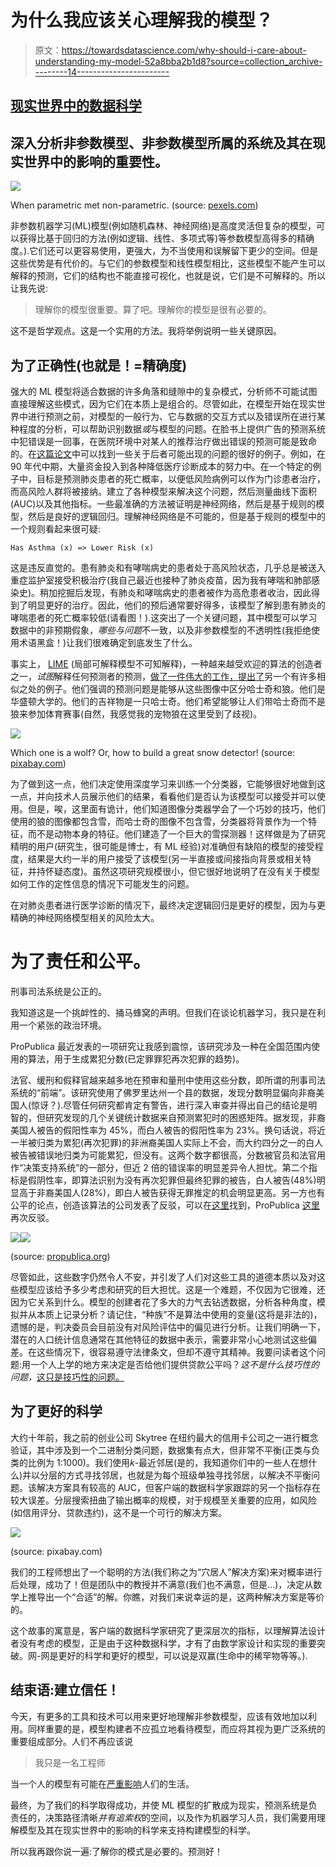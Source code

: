 # 为什么我应该关心理解我的模型？

> 原文：<https://towardsdatascience.com/why-should-i-care-about-understanding-my-model-52a8bba2b1d8?source=collection_archive---------14----------------------->

## [现实世界中的数据科学](https://medium.com/towards-data-science/data-science-in-the-real-world/home)

## 深入分析非参数模型、非参数模型所属的系统及其在现实世界中的影响的重要性。

![](img/3ce764447726e52eac6f18fe59257e9a.png)

When parametric met non-parametric. (source: [pexels.com](http://pexels.com))

非参数机器学习(ML)模型(例如随机森林、神经网络)是高度灵活但复杂的模型，可以获得比基于回归的方法(例如逻辑、线性、多项式等)等参数模型高得多的精确度。).它们还可以更容易使用，更强大，为不当使用和误解留下更少的空间。但是这些优势是有代价的。与它们的参数模型和线性模型相比，这些模型不能产生可以解释的预测，它们的结构也不能直接可视化，也就是说，它们是不可解释的。所以让我先说:

> 理解你的模型很重要。算了吧。理解你的模型是很有必要的。

这不是哲学观点。这是一个实用的方法。我将举例说明一些关键原因。

## 为了正确性(也就是！=精确度)

强大的 ML 模型将适合数据的许多角落和缝隙中的复杂模式，分析师不可能试图直接理解这些模式，因为它们在本质上是组合的。尽管如此，在模型开始在现实世界中进行预测之前，对模型的一般行为、它与数据的交互方式以及错误所在进行某种程度的分析，可以帮助识别数据*或*与模型的问题。在脸书上提供广告的预测系统中犯错误是一回事，在医院环境中对某人的推荐治疗做出错误的预测可能是致命的。在[这篇论文](http://people.dbmi.columbia.edu/noemie/papers/15kdd.pdf)中可以找到一些关于后者可能出现的问题的很好的例子。例如，在 90 年代中期，大量资金投入到各种降低医疗诊断成本的努力中。在一个特定的例子中，目标是预测肺炎患者的死亡概率，以便低风险病例可以作为门诊患者治疗，而高风险人群将被接纳。建立了各种模型来解决这个问题，然后测量曲线下面积(AUC)以及其他指标。一些最准确的方法被证明是神经网络，然后是基于规则的模型，然后是良好的逻辑回归。理解神经网络是不可能的，但是基于规则的模型中的一个规则看起来很可疑:

```
Has Asthma (x) => Lower Risk (x)
```

这是违反直觉的。患有肺炎和有哮喘病史的患者处于高风险状态，几乎总是被送入重症监护室接受积极治疗(我自己最近也接种了肺炎疫苗，因为我有哮喘和肺部感染史)。稍加挖掘后发现，有肺炎和哮喘病史的患者被作为高危患者收治，因此得到了明显更好的治疗。因此，他们的预后通常要好得多，该模型了解到患有肺炎的哮喘患者的死亡概率较低(请看图！).这突出了一个关键问题，其中模型可以学习数据中的非预期假象，*哪些与问题*不一致，以及非参数模型的不透明性(我拒绝使用术语黑盒！)让我们很难确定到底发生了什么。

事实上， [LIME](https://arxiv.org/pdf/1602.04938.pdf) (局部可解释模型不可知解释)，一种越来越受欢迎的算法的创造者之一，*试图*解释任何预测者的预测，[做了一件伟大的工作，提出了](https://youtu.be/KP7-JtFMLo4?t=852)另一个有许多相似之处的例子。他们强调的预测问题是能够从这些图像中区分哈士奇和狼。他们是华盛顿大学的。他们的吉祥物是一只哈士奇。他们希望能够让人们带哈士奇而不是狼来参加体育赛事(自然，我感觉我的宠物狼在这里受到了歧视)。

![](img/f131532fa12d04b2959aa0747dc74c9d.png)

Which one is a wolf? Or, how to build a great snow detector! (source: [pixabay.com](http://pixabay.com))

为了做到这一点，他们决定使用深度学习来训练一个分类器，它能够很好地做到这一点，并向技术人员展示他们的结果，看看他们是否认为该模型可以接受并可以使用。但是，唉，这里面有诡计，他们知道图像分类器学会了一个巧妙的技巧，他们使用的狼的图像都包含雪，而哈士奇的图像不包含雪，分类器将背景作为一个特征，而不是动物本身的特征。他们建造了一个巨大的雪探测器！这样做是为了研究精明的用户(研究生，很可能是博士，有 ML 经验)对准确但有缺陷的模型的接受程度，结果是大约一半的用户接受了该模型(另一半直接或间接指向背景或相关特征，并持怀疑态度)。虽然这项研究规模很小，但它很好地说明了在没有关于模型如何工作的定性信息的情况下可能发生的问题。

在对肺炎患者进行医学诊断的情况下，最终决定逻辑回归是更好的模型，因为与更精确的神经网络模型相关的风险太大。

# 为了责任和公平。

刑事司法系统是公正的。

我知道这是一个挑衅性的、捅马蜂窝的声明。但我们在谈论机器学习，我只是在利用一个紧张的政治环境。

ProPublica 最近发表的一项研究让我感到震惊，该研究涉及一种在全国范围内使用的算法，用于生成累犯分数(已定罪罪犯再次犯罪的趋势)。

法官、缓刑和假释官越来越多地在预审和量刑中使用这些分数，即所谓的刑事司法系统的“前端”。该研究使用了佛罗里达州一个县的数据，发现分数明显偏向非裔美国人(惊讶？).尽管任何研究都肯定有警告，进行深入审查并得出自己的结论是明智的，但研究发现的几个关键统计数据来自预测累犯时的困惑矩阵。据发现，非裔美国人被告的假阳性率为 45%，而白人被告的假阳性率为 23%。换句话说，将近一半被归类为累犯(再次犯罪)的非洲裔美国人实际上不会，而大约四分之一的白人被告被错误地归类为可能累犯，但没有。这两个数字都很高，分数被官员和法官用作“决策支持系统”的一部分，但近 2 倍的错误率的明显差异令人担忧。第二个指标是假阴性率，即算法识别为没有再次犯罪但最终犯罪的被告，白人被告(48%)明显高于非裔美国人(28%)，即白人被告获得无罪推定的机会明显更高。另一方也有公平的论点，创造该算法的公司发表了反驳，可以在[这里](https://www.documentcloud.org/documents/2998391-ProPublica-Commentary-Final-070616.html)找到，ProPublica [这里](https://www.propublica.org/article/propublica-responds-to-companys-critique-of-machine-bias-story)再次反驳。

![](img/e62293fe01ce059d5e609091a20cf1a1.png)![](img/5cd7730d6c28844c42b85ab6c7453a6c.png)

(source: [propublica.org](https://www.propublica.org/article/how-we-analyzed-the-compas-recidivism-algorithm))

尽管如此，这些数字仍然令人不安，并引发了人们对这些工具的道德本质以及对这些模型应该给予多少考虑和研究的巨大担忧。这是一个难题，不仅因为它很难，还因为它关系到什么。模型的创建者花了多大的力气去钻透数据，分析各种角度，模拟并从本质上记录分析？请记住，“种族”不是算法中使用的变量(这将是非法的)，遗憾的是，判决委员会目前没有对风险评估中的偏见进行分析。让我们明确一下，潜在的人口统计信息通常在其他特征的数据中表示，需要非常小心地测试这些偏差。在这些情况下，很容易遵守法律条文，但却不遵守其精神。我要问读者这个问题:用一个人上学的地方来决定是否给他们提供贷款公平吗？*这不是什么技巧性的问题，*[这只是技巧性的问题。](https://www.americanbanker.com/news/is-it-ok-for-lending-algorithms-to-favor-ivy-league-schools)

## **为了更好的科学**

大约十年前，我之前的创业公司 Skytree 在纽约最大的信用卡公司之一进行概念验证，其中涉及到一个二进制分类问题，数据集有点大，但非常不平衡(正类与负类的比例为 1:1000)。我们使用*k*-最近邻居(是的，我知道你们中的一些人在想什么)并以分层的方式寻找邻居，也就是为每个班级单独寻找邻居，以解决不平衡问题。该解决方案具有较高的 AUC，但客户端的数据科学家跟踪的另一个指标存在较大误差。分层搜索扭曲了输出概率的规模，对于规模至关重要的应用，如风险(如信用评分、贷款违约)，这不是一个可行的解决方案。

![](img/cf3d7e0c031dc615b270bd8d03af2b5b.png)

(source: pixabay.com)

我们的工程师想出了一个聪明的方法(我们称之为“穴居人”解决方案)来对概率进行后处理，成功了！但是团队中的教授并不满意(我们也不满意，但是…)，决定从数学上推导出一个“合适”的解。你瞧，对我们来说幸运的是，这两种解决方案是等价的。

这个故事的寓意是，客户端的数据科学家研究了更深层次的指标，以理解算法设计者没有考虑的模型，正是由于这种数据科学，才有了由数学家设计和实现的重要突破。网-网是更好的科学和更好的模型，可以说是双赢(生命中的稀罕物等等。).

## 结束语:建立信任！

今天，有更多的工具和技术可以用来更好地理解非参数模型，应该有效地加以利用。同样重要的是，模型构建者不应孤立地看待模型，而应将其视为更广泛系统的重要组成部分。人们不再应该说

> 我只是一名工程师

当一个人的模型有可能在[严重影响](https://www.sciencemag.org/news/2018/02/artificial-intelligence-could-identify-gang-crimes-and-ignite-ethical-firestorm)人们的生活。

最终，为了我们的科学取得成功，并使 ML 模型的扩散成为现实，预测系统是负责任的，决策路径清晰*并有追索权*的空间，以及作为机器学习人员，我们需要用理解模型及其在现实世界中的影响的科学来支持构建模型的科学。

所以我再跟你说一遍:了解你的模式是必要的。预测好！